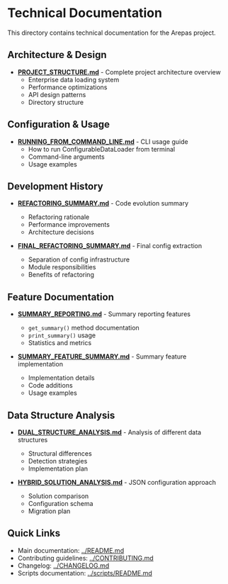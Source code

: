 # Technical Documentation

This directory contains technical documentation for the Arepas project.

## Architecture & Design

- **[PROJECT_STRUCTURE.md](PROJECT_STRUCTURE.md)** - Complete project architecture overview
  - Enterprise data loading system
  - Performance optimizations
  - API design patterns
  - Directory structure

## Configuration & Usage

- **[RUNNING_FROM_COMMAND_LINE.md](RUNNING_FROM_COMMAND_LINE.md)** - CLI usage guide
  - How to run ConfigurableDataLoader from terminal
  - Command-line arguments
  - Usage examples

## Development History

- **[REFACTORING_SUMMARY.md](REFACTORING_SUMMARY.md)** - Code evolution summary
  - Refactoring rationale
  - Performance improvements
  - Architecture decisions

- **[FINAL_REFACTORING_SUMMARY.md](FINAL_REFACTORING_SUMMARY.md)** - Final config extraction
  - Separation of config infrastructure
  - Module responsibilities
  - Benefits of refactoring

## Feature Documentation

- **[SUMMARY_REPORTING.md](SUMMARY_REPORTING.md)** - Summary reporting features
  - `get_summary()` method documentation
  - `print_summary()` usage
  - Statistics and metrics

- **[SUMMARY_FEATURE_SUMMARY.md](SUMMARY_FEATURE_SUMMARY.md)** - Summary feature implementation
  - Implementation details
  - Code additions
  - Usage examples

## Data Structure Analysis

- **[DUAL_STRUCTURE_ANALYSIS.md](DUAL_STRUCTURE_ANALYSIS.md)** - Analysis of different data structures
  - Structural differences
  - Detection strategies
  - Implementation plan

- **[HYBRID_SOLUTION_ANALYSIS.md](HYBRID_SOLUTION_ANALYSIS.md)** - JSON configuration approach
  - Solution comparison
  - Configuration schema
  - Migration plan

## Quick Links

- Main documentation: [../README.md](../README.md)
- Contributing guidelines: [../CONTRIBUTING.md](../CONTRIBUTING.md)
- Changelog: [../CHANGELOG.md](../CHANGELOG.md)
- Scripts documentation: [../scripts/README.md](../scripts/README.md)
